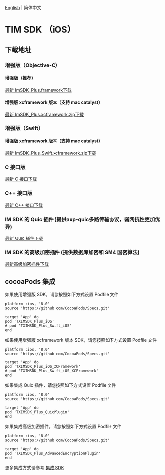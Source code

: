 [English](./README.md) | 简体中文

# TIM SDK （iOS）

## 下载地址

### 增强版（Objective-C）

#### 增强版（推荐）

[最新 ImSDK_Plus.framework下载](https://im.sdk.qcloud.com/download/plus/7.6.5011/ImSDK_Plus_7.6.5011.framework.zip)

#### 增强版 xcframework 版本（支持 mac catalyst）

[最新 ImSDK_Plus.xcframework.zip下载](https://im.sdk.qcloud.com/download/plus/7.6.5011/ImSDK_Plus_7.6.5011.xcframework.zip)

### 增强版（Swift）

#### 增强版 xcframework 版本（支持 mac catalyst）

[最新 ImSDK_Plus_Swift.xcframework.zip下载](https://im.sdk.qcloud.com/download/plus/7.6.5011/ImSDK_Plus_Swift_7.6.5011.xcframework.zip)

### C 接口版
[最新 C 接口下载](https://im.sdk.qcloud.com/download/plus/7.6.5011/cross_platform/ImSDK_iOS_C_7.6.5011.framework.zip)

### C++ 接口版
[最新 C++ 接口下载](https://im.sdk.qcloud.com/download/plus/7.6.5011/cross_platform/ImSDK_iOS_CPP_7.6.5011.framework.zip)

### IM SDK 的 Quic 插件 (提供axp-quic多路传输协议，弱网抗性更加优异)

[最新 Quic 插件下载](https://im.sdk.qcloud.com/download/plus/7.7.5282/TIMQuicPlugin_7.7.5282.framework.zip)

### IM SDK 的高级加密插件 (提供数据库加密和 SM4 国密算法)

[最新高级加密插件下载](https://im.sdk.qcloud.com/download/plus/7.7.5282/TIMAdvancedEncryptionPlugin_7.7.5282.framework.zip)

## cocoaPods 集成

如果使用增强版 SDK，请您按照如下方式设置 Podfile 文件
```
platform :ios, '8.0'
source 'https://github.com/CocoaPods/Specs.git'

target 'App' do
pod 'TXIMSDK_Plus_iOS'
# pod 'TXIMSDK_Plus_Swift_iOS'
end
```

如果使用增强版 xcframework 版本 SDK，请您按照如下方式设置 Podfile 文件
```
platform :ios, '8.0'
source 'https://github.com/CocoaPods/Specs.git'

target 'App' do
pod 'TXIMSDK_Plus_iOS_XCFramework'
# pod 'TXIMSDK_Plus_Swift_iOS_XCFramework'
end
```

如果集成 Quic 插件，请您按照如下方式设置 Podfile 文件
```
platform :ios, '8.0'
source 'https://github.com/CocoaPods/Specs.git'

target 'App' do
pod 'TXIMSDK_Plus_QuicPlugin'
end
```

如果集成高级加密插件，请您按照如下方式设置 Podfile 文件
```
platform :ios, '8.0'
source 'https://github.com/CocoaPods/Specs.git'

target 'App' do
pod 'TXIMSDK_Plus_AdvancedEncryptionPlugin'
end
```

更多集成方式请参考 <a href="https://cloud.tencent.com/document/product/269/75284">集成 SDK</a>
